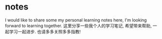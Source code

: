 # notes
I would like to share some my personal learning notes here, I'm looking forward to learning together. 这里分享一些我个人的学习笔记, 希望带来帮助, 一起学习一起进步. 也请多多关照多多指教!
